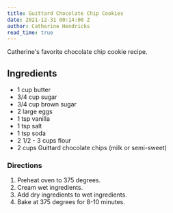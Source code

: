 ```yaml
---
title: Guittard Chocolate Chip Cookies
date: 2021-12-31 00:14:00 Z
author: Catherine Hendricks
read_time: true
---
```


Catherine's favorite chocolate chip cookie recipe. 

## Ingredients
* 1 cup butter
* 3/4 cup sugar
* 3/4 cup brown sugar
* 2 large eggs
* 1 tsp vanilla
* 1 tsp salt
* 1 tsp soda
* 2 1/2 - 3 cups flour
* 2 cups Guittard chocolate chips (milk or semi-sweet)

### Directions
1. Preheat oven to 375 degrees. 
2. Cream wet ingredients.
3. Add dry ingredients to wet ingredients. 
4. Bake at 375 degrees for 8-10 minutes. 